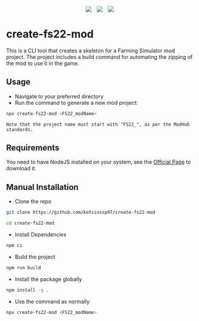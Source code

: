 <div align="center">
<img src="https://img.shields.io/github/actions/workflow/status/kotsiossp97/create-fs22-mod/release.yml?style=for-the-badge&label=GitHub%20Release&labelColor=black" />
<img style="margin-left: 10px" src="https://img.shields.io/github/actions/workflow/status/kotsiossp97/create-fs22-mod/npmPublish.yml?style=for-the-badge&label=NPM%20Release&labelColor=black" />
<img style="margin-left: 10px" src="https://img.shields.io/github/v/tag/kotsiossp97/create-fs22-mod?style=for-the-badge&label=Version&labelColor=black" />
</div>

# create-fs22-mod

This is a CLI tool that creates a skeleton for a Farming Simulator mod project. The project includes a build command for automating the zipping of the mod to use it in the game.

## Usage

- Navigate to your preferred directory
- Run the command to generate a new mod project:

```bash
npx create-fs22-mod <FS22_modName>
```

`Note that the project name must start with "FS22_", as per the ModHub standards.`

## Requirements

You need to have NodeJS installed on your system, see the [Official Page](https://nodejs.org/en) to download it.

## Manual Installation

- Clone the repo

```bash
git clone https://github.com/kotsiossp97/create-fs22-mod
```

```bash
cd create-fs22-mod
```

- Install Dependencies

```bash
npm ci
```

- Build the project

```bash
npm run build
```

- Install the package globally

```bash
npm install -g .
```

- Use the command as normally

```bash
npx create-fs22-mod <FS22_modName>
```
